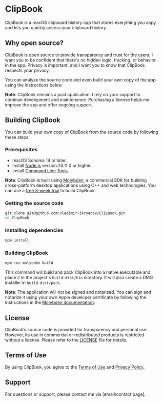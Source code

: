 # ClipBook

ClipBook is a macOS clipboard history app that stores everything you copy and lets you quickly access your clipboard history.

## Why open source?

ClipBook is open source to provide transparency and trust for the users. I want you to be confident that there's no hidden logic, tracking, or behavior in the app. Privacy is important, and I want you to know that ClipBook respects your privacy.

You can analyze the source code and even build your own copy of the app using the instructions below.

**Note**: ClipBook remains a paid application. I rely on your support to continue development and maintenance. Purchasing a license helps me improve the app and offer ongoing support.

## Building ClipBook

You can build your own copy of ClipBook from the source code by following these steps:

### Prerequisites

- macOS Sonoma 14 or later.
- Install [Node.js](https://nodejs.org/en/download) version 20.11.0 or higher.
- Install [Command Line Tools](http://osxdaily.com/2014/02/12/install-command-line-tools-mac-os-x/).

**Note**: ClipBook is built using [Molybden](https://teamdev.com/molybden/docs/quick-start/), a commercial SDK for building cross-platform desktop applications using C++ and web technologies. You can use a [free 3-week trial](https://teamdev.com/molybden/#pricing) to build ClipBook.

### Getting the source code

```sh
git clone git@github.com:vladimir-ikryanov/ClipBook.git
cd ClipBook
```

### Installing dependencies

```sh
npm install
```

### Building ClipBook

```sh
npm run molybden build
```

This command will build and pack ClipBook into a native executable and place it in the project's `build-dist/bin` directory. It will also create a DMG installer in `build-dist/pack`.

**Note**: The application will not be signed and notarized. You can sign and notarize it using your own Apple developer certificate by following the instructions in the [Molybden documentation](https://teamdev.com/molybden/docs/distribution/signing.html#macos). 

## License

ClipBook’s source code is provided for transparency and personal use. However, its use in commercial or redistributed products is restricted without a license. Please refer to the [LICENSE](LICENSE.md) file for details.

## Terms of Use

By using ClipBook, you agree to the [Terms of Use](https://clipbook.app/terms/) and [Privacy Policy](https://clipbook.app/privacy/).

## Support

For questions or support, please contact me via [email/contact page].
